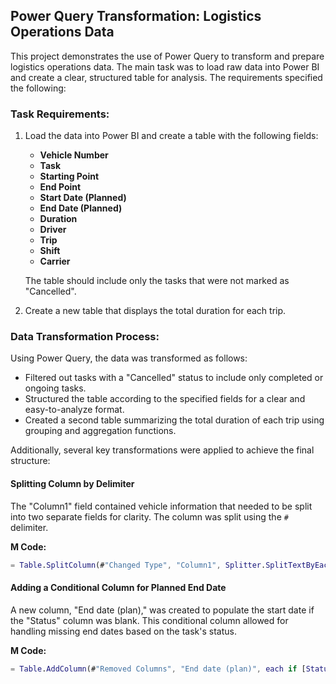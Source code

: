 ## Power Query Transformation: Logistics Operations Data

This project demonstrates the use of Power Query to transform and prepare logistics operations data. The main task was to load raw data into Power BI and create a clear, structured table for analysis. The requirements specified the following:

### Task Requirements:
1. Load the data into Power BI and create a table with the following fields:
   - **Vehicle Number**  
   - **Task** 
   - **Starting Point**  
   - **End Point**  
   - **Start Date (Planned)**   
   - **End Date (Planned)**   
   - **Duration**   
   - **Driver**   
   - **Trip**   
   - **Shift**   
   - **Carrier**   

   The table should include only the tasks that were not marked as "Cancelled".

2. Create a new table that displays the total duration for each trip.

### Data Transformation Process:
Using Power Query, the data was transformed as follows:
- Filtered out tasks with a "Cancelled" status to include only completed or ongoing tasks.
- Structured the table according to the specified fields for a clear and easy-to-analyze format.
- Created a second table summarizing the total duration of each trip using grouping and aggregation functions.
  
Additionally, several key transformations were applied to achieve the final structure:

#### Splitting Column by Delimiter
The "Column1" field contained vehicle information that needed to be split into two separate fields for clarity. The column was split using the `#` delimiter.

**M Code:**
```M
= Table.SplitColumn(#"Changed Type", "Column1", Splitter.SplitTextByEachDelimiter({"#"}, QuoteStyle.Csv, true), {"Column1.1", "Column1.2"})
```   

#### Adding a Conditional Column for Planned End Date
A new column, "End date (plan)," was created to populate the start date if the "Status" column was blank. This conditional column allowed for handling missing end dates based on the task's status.

**M Code:**
```M
= Table.AddColumn(#"Removed Columns", "End date (plan)", each if [Status] = null then [#"Start date (plan)"] else null)
```  
